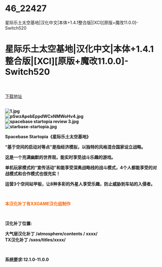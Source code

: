 # 46_22427
星际乐土太空基地|汉化中文|本体+1.4.1整合版|[XCI][原版+魔改11.0.0]-Switch520
# 星际乐土太空基地|汉化中文|本体+1.4.1整合版|[XCI][原版+魔改11.0.0]-Switch520
 <br/></br>
[下载地址](https://www.switch520.cc/article/22427 "下载地址")
<br/></br>

<p><strong><img title="1.jpg" src="https://www.switch520.cc/muke_img/2021_09_16_c3b23d32a08d5.jpg" alt="1.jpg"></strong><br>
<strong><img title="pSwzApebEppdWCxNMWoHv4.jpg" src="https://www.switch520.cc/muke_img/2021_09_16_87cc34af71f3f.jpg" alt="pSwzApebEppdWCxNMWoHv4.jpg"></strong><br>
<strong><img title="spacebase startopia review 3.jpg" src="https://www.switch520.cc/muke_img/2021_09_16_7baba4154bd78.jpg" alt="spacebase startopia review 3.jpg"></strong><br>
<strong><img title="starbase-startopia.jpg" src="https://www.switch520.cc/muke_img/2021_09_16_772a3af10c48c.jpg" alt="starbase-startopia.jpg"></strong></p>
<p><strong>Spacebase Startopia《星际乐土太空基地》</strong></p>
<p><strong>“基于空间的启动对等点”是指经济模拟，以独特的风格混合国家设立战略。</strong></p>
<p><strong>这是一个充满幽默的世界观，能实时享受战斗乐趣的游戏。</strong></p>
<p><strong>单机玩家模式的“宣传活动”和能享受深奥战略线的战斗模式，4个人都能享受的对战模式和合作模式也很充实！</strong></p>
<p><strong>运营3个空间站甲板，让8种多彩的外星人享受乐趣，防止威胁到车站的入侵者。</strong></p>
<p>&nbsp;</p>
<p><strong><span style="color: #ff6600;">本汉化补丁有XXGAME汉化组制作</span></strong></p>
<p>&nbsp;</p>
<p><strong>汉化补丁位置:</strong></p>
<p><strong>大气层汉化补丁 /atmosphere/contents / xxxx/</strong><br>
<strong>TX汉化补丁 /sxos/titles/xxxx/</strong></p>
<p>&nbsp;</p>
<p><strong>系统要求:12.1.0-11.0.0</strong></p>



